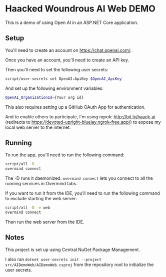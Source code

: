 # Haacked Woundrous AI Web DEMO

This is a demo of using Open AI in an ASP.NET Core application.

## Setup

You'll need to create an account on https://chat.openai.com/.

Once you have an account, you'll need to create an API key.

Then you'll need to set the following user secrets:

```bash
script/user-secrets set OpenAI:ApiKey $OpenAI_ApiKey
```

And set up the following environment variables:

```bash
OpenAI_OrganizationId={Your org id}
```

This also requires setting up a GitHub OAuth App for authentication.

And to enable others to participate, I'm using ngrok: http://bit.ly/haack-ai (redirects to https://devoted-upright-bluejay.ngrok-free.app/) to expose my local web server to the internet.

## Running

To run the app, you'll need to run the following command:

```bash
script/all -D
overmind connect
```

The -D runs it daemonized. `overmind connect` lets you connect to all the running services in Overmind tabs.

If you want to run it from the IDE, you'll need to run the following command to exclude starting the web server:

```bash
script/all -D -e web
overmind connect
```

Then run the web server from the IDE.

## Notes

This project is set up using Central NuGet Package Management.

I also ran `dotnet user-secrets init --project src/AIDemoWeb/AIDemoWeb.csproj` from the repository root to initialize the user secrets.
